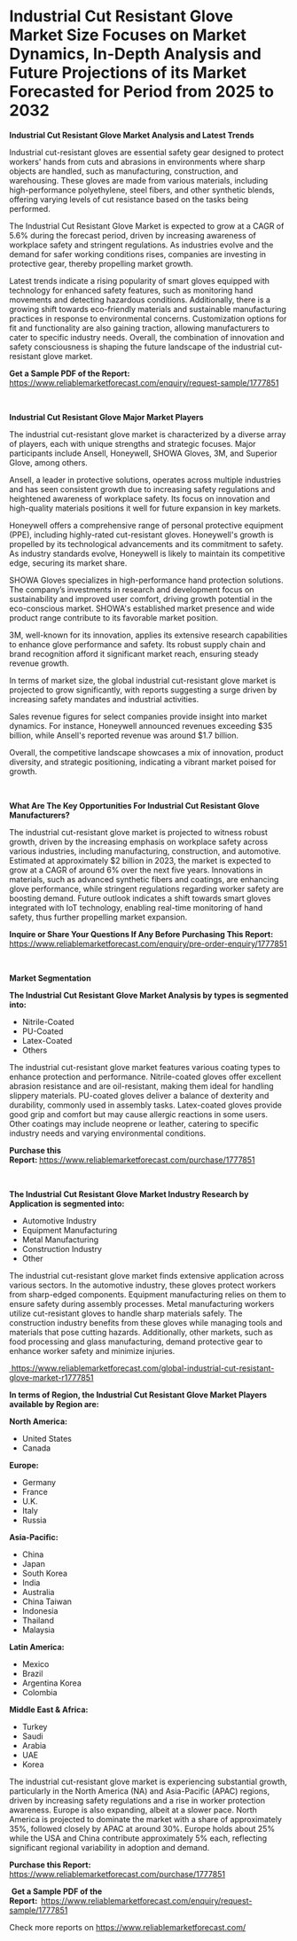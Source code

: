 <p><h1>Industrial Cut Resistant Glove Market Size Focuses on Market Dynamics, In-Depth Analysis and Future Projections of its Market Forecasted for Period from 2025 to 2032</h1></p><p><strong>Industrial Cut Resistant Glove Market Analysis and Latest Trends</strong></p>
<p><p>Industrial cut-resistant gloves are essential safety gear designed to protect workers' hands from cuts and abrasions in environments where sharp objects are handled, such as manufacturing, construction, and warehousing. These gloves are made from various materials, including high-performance polyethylene, steel fibers, and other synthetic blends, offering varying levels of cut resistance based on the tasks being performed.</p><p>The Industrial Cut Resistant Glove Market is expected to grow at a CAGR of 5.6% during the forecast period, driven by increasing awareness of workplace safety and stringent regulations. As industries evolve and the demand for safer working conditions rises, companies are investing in protective gear, thereby propelling market growth. </p><p>Latest trends indicate a rising popularity of smart gloves equipped with technology for enhanced safety features, such as monitoring hand movements and detecting hazardous conditions. Additionally, there is a growing shift towards eco-friendly materials and sustainable manufacturing practices in response to environmental concerns. Customization options for fit and functionality are also gaining traction, allowing manufacturers to cater to specific industry needs. Overall, the combination of innovation and safety consciousness is shaping the future landscape of the industrial cut-resistant glove market.</p></p>
<p><strong>Get a Sample PDF of the Report:&nbsp;</strong> <a href="https://www.reliablemarketforecast.com/enquiry/request-sample/1777851?utm_campaign=3078&utm_medium=2&utm_source=Github&utm_content=ia&utm_term=05042025&utm_id=industrial-cut-resistant-glove">https://www.reliablemarketforecast.com/enquiry/request-sample/1777851</a></p>
<p>&nbsp;</p>
<p><strong>Industrial Cut Resistant Glove Major Market Players</strong></p>
<p><p>The industrial cut-resistant glove market is characterized by a diverse array of players, each with unique strengths and strategic focuses. Major participants include Ansell, Honeywell, SHOWA Gloves, 3M, and Superior Glove, among others.</p><p>Ansell, a leader in protective solutions, operates across multiple industries and has seen consistent growth due to increasing safety regulations and heightened awareness of workplace safety. Its focus on innovation and high-quality materials positions it well for future expansion in key markets.</p><p>Honeywell offers a comprehensive range of personal protective equipment (PPE), including highly-rated cut-resistant gloves. Honeywell's growth is propelled by its technological advancements and its commitment to safety. As industry standards evolve, Honeywell is likely to maintain its competitive edge, securing its market share.</p><p>SHOWA Gloves specializes in high-performance hand protection solutions. The company’s investments in research and development focus on sustainability and improved user comfort, driving growth potential in the eco-conscious market. SHOWA's established market presence and wide product range contribute to its favorable market position.</p><p>3M, well-known for its innovation, applies its extensive research capabilities to enhance glove performance and safety. Its robust supply chain and brand recognition afford it significant market reach, ensuring steady revenue growth.</p><p>In terms of market size, the global industrial cut-resistant glove market is projected to grow significantly, with reports suggesting a surge driven by increasing safety mandates and industrial activities. </p><p>Sales revenue figures for select companies provide insight into market dynamics. For instance, Honeywell announced revenues exceeding $35 billion, while Ansell's reported revenue was around $1.7 billion.</p><p>Overall, the competitive landscape showcases a mix of innovation, product diversity, and strategic positioning, indicating a vibrant market poised for growth.</p></p>
<p>&nbsp;</p>
<p><strong>What Are The Key Opportunities For Industrial Cut Resistant Glove Manufacturers?</strong></p>
<p><p>The industrial cut-resistant glove market is projected to witness robust growth, driven by the increasing emphasis on workplace safety across various industries, including manufacturing, construction, and automotive. Estimated at approximately $2 billion in 2023, the market is expected to grow at a CAGR of around 6% over the next five years. Innovations in materials, such as advanced synthetic fibers and coatings, are enhancing glove performance, while stringent regulations regarding worker safety are boosting demand. Future outlook indicates a shift towards smart gloves integrated with IoT technology, enabling real-time monitoring of hand safety, thus further propelling market expansion.</p></p>
<p><strong>Inquire or Share Your Questions If Any Before Purchasing This Report:</strong> <a href="https://www.reliablemarketforecast.com/enquiry/pre-order-enquiry/1777851?utm_campaign=3078&utm_medium=2&utm_source=Github&utm_content=ia&utm_term=05042025&utm_id=industrial-cut-resistant-glove">https://www.reliablemarketforecast.com/enquiry/pre-order-enquiry/1777851</a></p>
<p>&nbsp;</p>
<p><strong>Market Segmentation</strong></p>
<p><strong>The Industrial Cut Resistant Glove Market Analysis by types is segmented into:</strong></p>
<p><ul><li>Nitrile-Coated</li><li>PU-Coated</li><li>Latex-Coated</li><li>Others</li></ul></p>
<p><p>The industrial cut-resistant glove market features various coating types to enhance protection and performance. Nitrile-coated gloves offer excellent abrasion resistance and are oil-resistant, making them ideal for handling slippery materials. PU-coated gloves deliver a balance of dexterity and durability, commonly used in assembly tasks. Latex-coated gloves provide good grip and comfort but may cause allergic reactions in some users. Other coatings may include neoprene or leather, catering to specific industry needs and varying environmental conditions.</p></p>
<p><strong>Purchase this Report:&nbsp;</strong><a href="https://www.reliablemarketforecast.com/purchase/1777851?utm_campaign=3078&utm_medium=2&utm_source=Github&utm_content=ia&utm_term=05042025&utm_id=industrial-cut-resistant-glove">https://www.reliablemarketforecast.com/purchase/1777851</a></p>
<p>&nbsp;</p>
<p><strong>The Industrial Cut Resistant Glove Market Industry Research by Application is segmented into:</strong></p>
<p><ul><li>Automotive Industry</li><li>Equipment Manufacturing</li><li>Metal Manufacturing</li><li>Construction Industry</li><li>Other</li></ul></p>
<p><p>The industrial cut-resistant glove market finds extensive application across various sectors. In the automotive industry, these gloves protect workers from sharp-edged components. Equipment manufacturing relies on them to ensure safety during assembly processes. Metal manufacturing workers utilize cut-resistant gloves to handle sharp materials safely. The construction industry benefits from these gloves while managing tools and materials that pose cutting hazards. Additionally, other markets, such as food processing and glass manufacturing, demand protective gear to enhance worker safety and minimize injuries.</p></p>
<p><a href="https://www.reliablemarketforecast.com/global-industrial-cut-resistant-glove-market-r1777851?utm_campaign=3078&utm_medium=2&utm_source=Github&utm_content=ia&utm_term=05042025&utm_id=industrial-cut-resistant-glove">&nbsp;https://www.reliablemarketforecast.com/global-industrial-cut-resistant-glove-market-r1777851</a></p>
<p><strong>In terms of Region, the Industrial Cut Resistant Glove Market Players available by Region are:</strong></p>
<p>
    <p> <strong> North America: </strong>
        <ul>
            <li>United States</li>
            <li>Canada</li>
        </ul>
        </p> 
    <p> <strong> Europe: </strong>
        <ul>
            <li>Germany</li>
            <li>France</li>
            <li>U.K.</li>
            <li>Italy</li>
            <li>Russia</li>
        </ul>
        </p> 
    <p> <strong> Asia-Pacific: </strong>
        <ul>
            <li>China</li>
            <li>Japan</li>
            <li>South Korea</li>
            <li>India</li>
            <li>Australia</li>
            <li>China Taiwan</li>
            <li>Indonesia</li>
            <li>Thailand</li>
            <li>Malaysia</li>
        </ul>
        </p> 
    <p> <strong> Latin America: </strong>
        <ul>
            <li>Mexico</li>
            <li>Brazil</li>
            <li>Argentina Korea</li>
            <li>Colombia</li>
        </ul>
        </p> 
    <p> <strong> Middle East & Africa: </strong>
        <ul>
            <li>Turkey</li>
            <li>Saudi</li>
            <li>Arabia</li>
            <li>UAE</li>
            <li>Korea</li>
        </ul>
    </p>
    </p>
<p><p>The industrial cut-resistant glove market is experiencing substantial growth, particularly in the North America (NA) and Asia-Pacific (APAC) regions, driven by increasing safety regulations and a rise in worker protection awareness. Europe is also expanding, albeit at a slower pace. North America is projected to dominate the market with a share of approximately 35%, followed closely by APAC at around 30%. Europe holds about 25% while the USA and China contribute approximately 5% each, reflecting significant regional variability in adoption and demand.</p></p>
<p><strong>Purchase this Report: </strong><a href="https://www.reliablemarketforecast.com/purchase/1777851?utm_campaign=3078&utm_medium=2&utm_source=Github&utm_content=ia&utm_term=05042025&utm_id=industrial-cut-resistant-glove">https://www.reliablemarketforecast.com/purchase/1777851</a></p>
<p>&nbsp;<strong>Get a Sample PDF of the Report:&nbsp;&nbsp;</strong><a href="https://www.reliablemarketforecast.com/enquiry/request-sample/1777851?utm_campaign=3078&utm_medium=2&utm_source=Github&utm_content=ia&utm_term=05042025&utm_id=industrial-cut-resistant-glove">https://www.reliablemarketforecast.com/enquiry/request-sample/1777851</a></p>
<p><strong></strong></p>
<p>Check more reports on <a href="https://www.reliablemarketforecast.com/?utm_campaign=3078&utm_medium=2&utm_source=Github&utm_content=ia&utm_term=05042025&utm_id=industrial-cut-resistant-glove">https://www.reliablemarketforecast.com/</a></p>